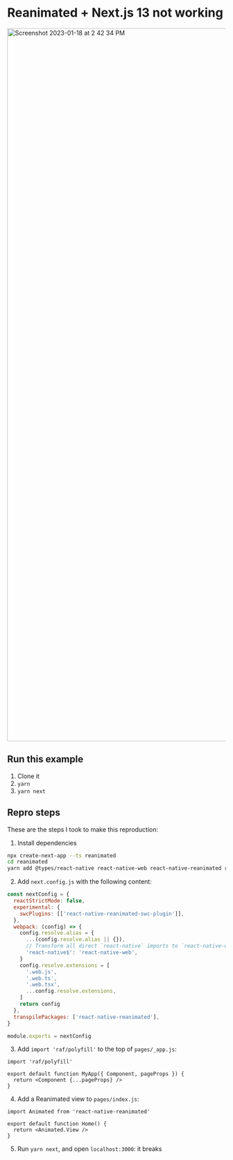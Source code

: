 # Reanimated + Next.js 13 not working

<img width="1643" alt="Screenshot 2023-01-18 at 2 42 34 PM" src="https://user-images.githubusercontent.com/13172299/213279607-e3b61934-2b06-422b-b44d-53ce7a711f6a.png">

## Run this example

1. Clone it
2. `yarn`
3. `yarn next`

## Repro steps

These are the steps I took to make this reproduction:

1. Install dependencies

```sh
npx create-next-app --ts reanimated
cd reanimated
yarn add @types/react-native react-native-web react-native-reanimated react-native-reanimated-swc-plugin raf
```

2. Add `next.config.js` with the following content:

```js
const nextConfig = {
  reactStrictMode: false,
  experimental: {
    swcPlugins: [['react-native-reanimated-swc-plugin']],
  },
  webpack: (config) => {
    config.resolve.alias = {
      ...(config.resolve.alias || {}),
      // Transform all direct `react-native` imports to `react-native-web`
      'react-native$': 'react-native-web',
    }
    config.resolve.extensions = [
      '.web.js',
      '.web.ts',
      '.web.tsx',
      ...config.resolve.extensions,
    ]
    return config
  },
  transpilePackages: ['react-native-reanimated'],
}

module.exports = nextConfig
```

3. Add `import 'raf/polyfill'` to the top of `pages/_app.js`:

```tsx
import 'raf/polyfill'

export default function MyApp({ Component, pageProps }) {
  return <Component {...pageProps} />
}
```

4. Add a Reanimated view to `pages/index.js`:

```tsx
import Animated from 'react-native-reanimated'

export default function Home() {
  return <Animated.View />
}
```

5. Run `yarn next`, and open `localhost:3000`: it breaks
